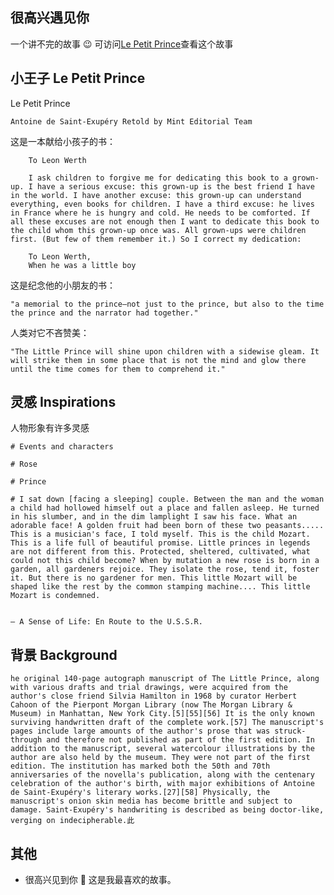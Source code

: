 ## 很高兴遇见你

一个讲不完的故事 😉 可访问[Le Petit Prince](https://fr.wikipedia.org/wiki/Le_Petit_Prince)查看这个故事

## 小王子 Le Petit Prince

Le Petit Prince

	Antoine de Saint-Exupéry Retold by Mint Editorial Team

这是一本献给小孩子的书：
	
        To Leon Werth

        I ask children to forgive me for dedicating this book to a grown-up. I have a serious excuse: this grown-up is the best friend I have in the world. I have another excuse: this grown-up can understand everything, even books for children. I have a third excuse: he lives in France where he is hungry and cold. He needs to be comforted. If all these excuses are not enough then I want to dedicate this book to the child whom this grown-up once was. All grown-ups were children first. (But few of them remember it.) So I correct my dedication:

        To Leon Werth,
        When he was a little boy

这是纪念他的小朋友的书：

	"a memorial to the prince—not just to the prince, but also to the time the prince and the narrator had together."

人类对它不吝赞美：

	"The Little Prince will shine upon children with a sidewise gleam. It will strike them in some place that is not the mind and glow there until the time comes for them to comprehend it."
	
## 灵感 Inspirations

人物形象有许多灵感

	# Events and characters
	
	# Rose
	
	# Prince
	
	# I sat down [facing a sleeping] couple. Between the man and the woman a child had hollowed himself out a place and fallen asleep. He turned in his slumber, and in the dim lamplight I saw his face. What an adorable face! A golden fruit had been born of these two peasants..... This is a musician's face, I told myself. This is the child Mozart. This is a life full of beautiful promise. Little princes in legends are not different from this. Protected, sheltered, cultivated, what could not this child become? When by mutation a new rose is born in a garden, all gardeners rejoice. They isolate the rose, tend it, foster it. But there is no gardener for men. This little Mozart will be shaped like the rest by the common stamping machine.... This little Mozart is condemned.

                                                                                             — A Sense of Life: En Route to the U.S.S.R.
	 
## 背景 Background


```
he original 140-page autograph manuscript of The Little Prince, along with various drafts and trial drawings, were acquired from the author's close friend Silvia Hamilton in 1968 by curator Herbert Cahoon of the Pierpont Morgan Library (now The Morgan Library & Museum) in Manhattan, New York City.[5][55][56] It is the only known surviving handwritten draft of the complete work.[57] The manuscript's pages include large amounts of the author's prose that was struck-through and therefore not published as part of the first edition. In addition to the manuscript, several watercolour illustrations by the author are also held by the museum. They were not part of the first edition. The institution has marked both the 50th and 70th anniversaries of the novella's publication, along with the centenary celebration of the author's birth, with major exhibitions of Antoine de Saint-Exupéry's literary works.[27][58] Physically, the manuscript's onion skin media has become brittle and subject to damage. Saint-Exupéry's handwriting is described as being doctor-like, verging on indecipherable.此

```

## 其他
- 很高兴见到你 🙋  这是我最喜欢的故事。
